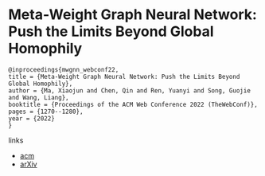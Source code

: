 # Meta-Weight Graph Neural Network: Push the Limits Beyond Global Homophily

```
@inproceedings{mwgnn_webconf22,
title = {Meta-Weight Graph Neural Network: Push the Limits Beyond Global Homophily},
author = {Ma, Xiaojun and Chen, Qin and Ren, Yuanyi and Song, Guojie and Wang, Liang},
booktitle = {Proceedings of the ACM Web Conference 2022 (TheWebConf)},
pages = {1270--1280},
year = {2022}
}
```

links
- [acm](https://dl.acm.org/doi/10.1145/3485447.3512100)
- [arXiv](https://arxiv.org/abs/2203.10280)
